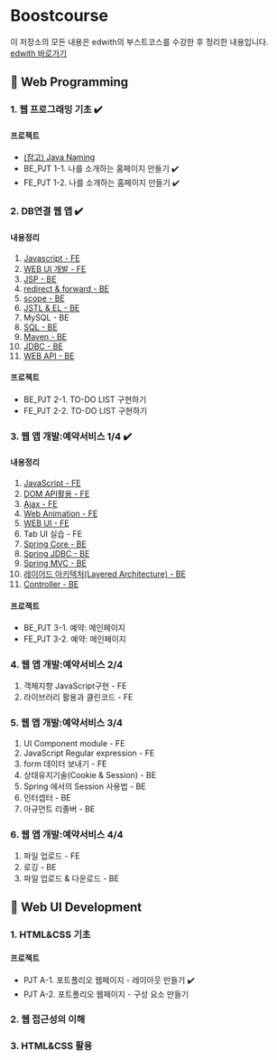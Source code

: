# Boostcourse
이 저장소의 모든 내용은 edwith의 부스트코스를 수강한 후 정리한 내용입니다.  
[edwith 바로가기](https://www.edwith.org/)  


## :closed_book: Web Programming
### 1. 웹 프로그래밍 기초 :heavy_check_mark:
#### 프로젝트
  - [(참고) Java Naming](https://google.github.io/styleguide/javaguide.html#s5-naming)
  - BE_PJT 1-1. 나를 소개하는 홈페이지 만들기 :heavy_check_mark:
  - FE_PJT 1-2. 나를 소개하는 홈페이지 만들기 :heavy_check_mark:

### 2. DB연결 웹 앱 :heavy_check_mark:

#### 내용정리
  1. [Javascript - FE](https://github.com/tunaep5/Boostcourse/blob/master/BC_WebProgramming/2_DB%EC%97%B0%EA%B2%B0%EC%9B%B9%EC%95%B1/2-1_JavaScript-FE.md)
  2. [WEB UI 개발 - FE](https://github.com/tunaep5/Boostcourse/blob/master/BC_WebProgramming/2_DB%EC%97%B0%EA%B2%B0%EC%9B%B9%EC%95%B1/2-2_WEB_UI_%EA%B0%9C%EB%B0%9C_FE.md)
  3. [JSP - BE](https://github.com/tunaep5/Boostcourse/blob/master/BC_WebProgramming/2_DB%EC%97%B0%EA%B2%B0%EC%9B%B9%EC%95%B1/2-3_JSP-BE.md)
  4. [redirect & forward - BE](https://github.com/tunaep5/Boostcourse/blob/master/BC_WebProgramming/2_DB%EC%97%B0%EA%B2%B0%EC%9B%B9%EC%95%B1/2-4_redirect_and_forward-BE.md)
  5. [scope - BE](https://github.com/tunaep5/Boostcourse/blob/master/BC_WebProgramming/2_DB%EC%97%B0%EA%B2%B0%EC%9B%B9%EC%95%B1/2-5_scope-BE.md)
  6. [JSTL & EL - BE](https://github.com/tunaep5/Boostcourse/blob/master/BC_WebProgramming/2_DB%EC%97%B0%EA%B2%B0%EC%9B%B9%EC%95%B1/2-6_JSTL_and_EL-BE.md)
  7. MySQL - BE
  8. [SQL - BE](https://github.com/tunaep5/Boostcourse/blob/master/BC_WebProgramming/2_DB%EC%97%B0%EA%B2%B0%EC%9B%B9%EC%95%B1/2-8_SQL-BE.md)
  9. [Maven - BE](https://github.com/tunaep5/Boostcourse/blob/master/BC_WebProgramming/2_DB%EC%97%B0%EA%B2%B0%EC%9B%B9%EC%95%B1/2-9_Maven-BE.md)
  10. [JDBC - BE](https://github.com/tunaep5/Boostcourse/blob/master/BC_WebProgramming/2_DB%EC%97%B0%EA%B2%B0%EC%9B%B9%EC%95%B1/2-10_JDBC-BE.md)
  11. [WEB API - BE](https://github.com/tunaep5/Boostcourse/blob/master/BC_WebProgramming/2_DB%EC%97%B0%EA%B2%B0%EC%9B%B9%EC%95%B1/2-11_WEB_API-BE.md)

#### 프로젝트
  - BE_PJT 2-1. TO-DO LIST 구현하기
  - FE_PJT 2-2. TO-DO LIST 구현하기


### 3. 웹 앱 개발:예약서비스 1/4 :heavy_check_mark:

#### 내용정리
  1. [JavaScript - FE](https://github.com/tunaep5/Boostcourse/blob/master/BC_WebProgramming/3_%EC%9B%B9%EC%95%B1%EA%B0%9C%EB%B0%9C_%EC%98%88%EC%95%BD%EC%84%9C%EB%B9%84%EC%8A%A4_4-1/3-1_JavaScript-FE.md)
  2. [DOM API활용 - FE](https://github.com/tunaep5/Boostcourse/blob/master/BC_WebProgramming/3_%EC%9B%B9%EC%95%B1%EA%B0%9C%EB%B0%9C_%EC%98%88%EC%95%BD%EC%84%9C%EB%B9%84%EC%8A%A4_4-1/3-2_DOM_API-FE.md)
  3. [Ajax - FE](https://github.com/tunaep5/Boostcourse/blob/master/BC_WebProgramming/3_%EC%9B%B9%EC%95%B1%EA%B0%9C%EB%B0%9C_%EC%98%88%EC%95%BD%EC%84%9C%EB%B9%84%EC%8A%A4_4-1/3-3_Ajax-FE.md)
  4. [Web Animation - FE](https://github.com/tunaep5/Boostcourse/blob/master/BC_WebProgramming/3_%EC%9B%B9%EC%95%B1%EA%B0%9C%EB%B0%9C_%EC%98%88%EC%95%BD%EC%84%9C%EB%B9%84%EC%8A%A4_4-1/3-4_Web_Animation-FE.md)
  5. [WEB UI - FE](https://github.com/tunaep5/Boostcourse/blob/master/BC_WebProgramming/3_%EC%9B%B9%EC%95%B1%EA%B0%9C%EB%B0%9C_%EC%98%88%EC%95%BD%EC%84%9C%EB%B9%84%EC%8A%A4_4-1/3-5_Web_UI-FE.md)
  6. Tab UI 실습 - FE
  7. [Spring Core - BE](https://github.com/tunaep5/Boostcourse/blob/master/BC_WebProgramming/3_%EC%9B%B9%EC%95%B1%EA%B0%9C%EB%B0%9C_%EC%98%88%EC%95%BD%EC%84%9C%EB%B9%84%EC%8A%A4_4-1/3-7_Spring_Core-BE.md)
  8. [Spring JDBC - BE](https://github.com/tunaep5/Boostcourse/blob/master/BC_WebProgramming/3_%EC%9B%B9%EC%95%B1%EA%B0%9C%EB%B0%9C_%EC%98%88%EC%95%BD%EC%84%9C%EB%B9%84%EC%8A%A4_4-1/3-8_Spring_JDBC-BE.md)
  9. [Spring MVC - BE](https://github.com/tunaep5/Boostcourse/blob/master/BC_WebProgramming/3_%EC%9B%B9%EC%95%B1%EA%B0%9C%EB%B0%9C_%EC%98%88%EC%95%BD%EC%84%9C%EB%B9%84%EC%8A%A4_4-1/3-9_Spring_MVC-BE.md)
  10. [레이어드 아키텍처(Layered Architecture) - BE](https://github.com/tunaep5/Boostcourse/blob/master/BC_WebProgramming/3_%EC%9B%B9%EC%95%B1%EA%B0%9C%EB%B0%9C_%EC%98%88%EC%95%BD%EC%84%9C%EB%B9%84%EC%8A%A4_4-1/3-10_Layered_Architecture-BE.md)
  11. [Controller - BE](https://github.com/tunaep5/Boostcourse/blob/master/BC_WebProgramming/3_%EC%9B%B9%EC%95%B1%EA%B0%9C%EB%B0%9C_%EC%98%88%EC%95%BD%EC%84%9C%EB%B9%84%EC%8A%A4_4-1/3-11_Controller-BE.md)

#### 프로젝트
  - BE_PJT 3-1. 예약: 메인페이지
  - FE_PJT 3-2. 예약: 메인페이지


### 4. 웹 앱 개발:예약서비스 2/4
  1. 객체지향 JavaScript구현 - FE
  2. 라이브러리 활용과 클린코드 - FE

### 5. 웹 앱 개발:예약서비스 3/4
  1. UI Component module - FE
  2. JavaScript Regular expression - FE
  3. form 데이터 보내기 - FE
  4. 상태유지기술(Cookie & Session) - BE
  5. Spring 에서의 Session 사용법 - BE
  6. 인터셉터 - BE
  7. 아규먼트 리졸버 - BE

### 6. 웹 앱 개발:예약서비스 4/4
  1. 파일 업로드 - FE
  2. 로깅 - BE
  3. 파일 업로드 & 다운로드 - BE

## :orange_book: Web UI Development
### 1. HTML&CSS 기초
#### 프로젝트
  - PJT A-1. 포트폴리오 웹페이지 - 레이아웃 만들기 :heavy_check_mark:
  - PJT A-2. 포트폴리오 웹페이지 - 구성 요소 만들기

### 2. 웹 접근성의 이해

### 3. HTML&CSS 활용
